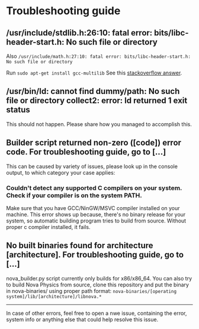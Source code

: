 # Troubleshooting guide

## /usr/include/stdlib.h:26:10: fatal error: bits/libc-header-start.h: No such file or directory
Also ``/usr/include/math.h:27:10: fatal error: bits/libc-header-start.h: No such file or directory``

Run ``sudo apt-get install gcc-multilib``
See this [stackoverflow answer](https://stackoverflow.com/a/54082790/).

## /usr/bin/ld: cannot find dummy/path: No such file or directory collect2: error: ld returned 1 exit status
This should not happen. Please share how you managed to accomplish this. 

## Builder script returned non-zero ([code]) error code. For troubleshooting guide, go to [...]
This can be caused by variety of issues, please look up in the console output, to which category your case applies:

### Couldn't detect any supported C compilers on your system. Check if your compiler is on the system PATH.
Make sure that you have GCC/NinGW/MSVC compiler installed on your machine. This error shows up because, there's no binary release for your system,
so automatic building program tries to build from source. Without proper c compiler installed, it fails.

## No built binaries found for architecture [architecture]. For troubleshooting guide, go to [...]
nova_builder.py script currently only builds for x86/x86_64. You can also try to build Nova Physics from source, clone this repository and put the binary in nova-binaries/ using proper path format:
``nova-binaries/[operating system]/lib/[architecture]/libnova.*``

---
In case of other errors, feel free to open a nwe issue, containing the error, system info or anything else that could help resolve this issue. 